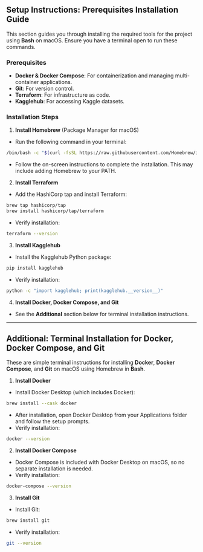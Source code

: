 ## Setup Instructions: Prerequisites Installation Guide

This section guides you through installing the required tools for the project using **Bash** on macOS. Ensure you have a terminal open to run these commands.

### Prerequisites
- **Docker & Docker Compose**: For containerization and managing multi-container applications.
- **Git**: For version control.
- **Terraform**: For infrastructure as code.
- **Kagglehub**: For accessing Kaggle datasets.

### Installation Steps

1. **Install Homebrew** (Package Manager for macOS)
- Run the following command in your terminal:
```bash
/bin/bash -c "$(curl -fsSL https://raw.githubusercontent.com/Homebrew/install/HEAD/install.sh)"
```
- Follow the on-screen instructions to complete the installation. This may include adding Homebrew to your PATH.

2. **Install Terraform**
- Add the HashiCorp tap and install Terraform:
```bash
brew tap hashicorp/tap
brew install hashicorp/tap/terraform
```
- Verify installation:
```bash
terraform --version
```

3. **Install Kagglehub**
- Install the Kagglehub Python package:
```bash
pip install kagglehub
```
- Verify installation:
```bash
python -c "import kagglehub; print(kagglehub.__version__)"
```

4. **Install Docker, Docker Compose, and Git**
- See the **Additional** section below for terminal installation instructions.

---

## Additional: Terminal Installation for Docker, Docker Compose, and Git

These are simple terminal instructions for installing **Docker**, **Docker Compose**, and **Git** on macOS using Homebrew in **Bash**.

1. **Install Docker**
- Install Docker Desktop (which includes Docker):
```bash
brew install --cask docker
```
- After installation, open Docker Desktop from your Applications folder and follow the setup prompts.
- Verify installation:
```bash
docker --version
```

2. **Install Docker Compose**
- Docker Compose is included with Docker Desktop on macOS, so no separate installation is needed.
- Verify installation:
```bash
docker-compose --version
```

3. **Install Git**
- Install Git:
```bash
brew install git
```
- Verify installation:
```bash
git --version
```
